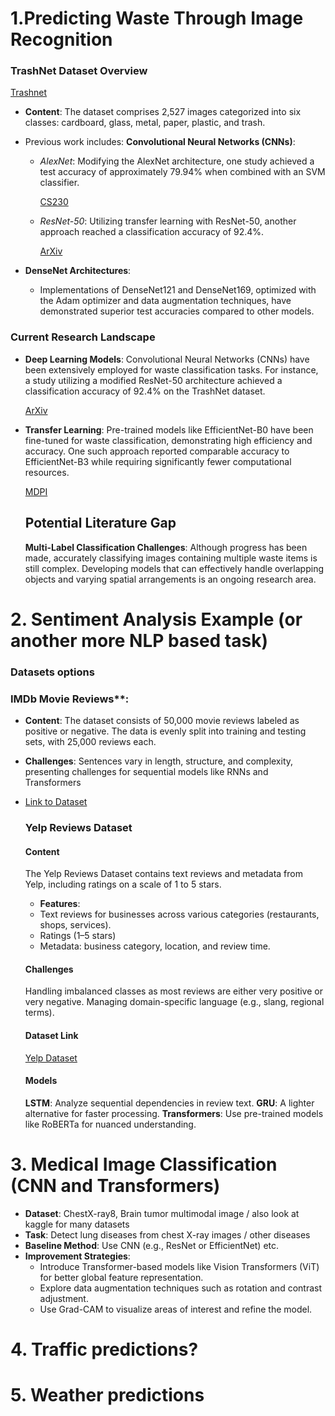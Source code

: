 # 1.Predicting Waste Through Image Recognition

### TrashNet Dataset Overview
[Trashnet](https://universe.roboflow.com/polygence-project/trashnet-a-set-of-annotated-images-of-trash-that-can-be-used-for-object-detection/browse?queryText=&pageSize=50&startingIndex=0&browseQuery=true)

- **Content**: The dataset comprises 2,527 images categorized into six classes: cardboard, glass, metal, paper, plastic, and trash.
- Previous work includes:
  **Convolutional Neural Networks (CNNs)**:
    - *AlexNet*: Modifying the AlexNet architecture, one study achieved a test accuracy of approximately 79.94% when combined with an SVM classifier.
        
        [CS230](https://cs230.stanford.edu/projects_spring_2020/reports/38847029.pdf?utm_source=chatgpt.com)
        
    - *ResNet-50*: Utilizing transfer learning with ResNet-50, another approach reached a classification accuracy of 92.4%.
        
        [ArXiv](https://arxiv.org/abs/2011.01353?utm_source=chatgpt.com)
        
- **DenseNet Architectures**:
    - Implementations of DenseNet121 and DenseNet169, optimized with the Adam optimizer and data augmentation techniques, have demonstrated superior test accuracies compared to other models.

### Current Research Landscape

- **Deep Learning Models**: Convolutional Neural Networks (CNNs) have been extensively employed for waste classification tasks. For instance, a study utilizing a modified ResNet-50 architecture achieved a classification accuracy of 92.4% on the TrashNet dataset.
    
    [ArXiv](https://arxiv.org/abs/2011.01353?utm_source=chatgpt.com)
    
- **Transfer Learning**: Pre-trained models like EfficientNet-B0 have been fine-tuned for waste classification, demonstrating high efficiency and accuracy. One such approach reported comparable accuracy to EfficientNet-B3 while requiring significantly fewer computational resources.
    
    [MDPI](https://www.mdpi.com/2071-1050/14/12/7222?utm_source=chatgpt.com)
    
    ## Potential Literature Gap
    
    **Multi-Label Classification Challenges**: Although progress has been made, accurately classifying images containing multiple waste items is still complex. Developing models that can effectively handle overlapping objects and varying spatial arrangements is an ongoing research area.
    
# 2. Sentiment Analysis Example (or another more NLP based task)
    
 ### **Datasets options**
    
   ### IMDb Movie Reviews**:
   - **Content**: The dataset consists of 50,000 movie reviews labeled as positive or negative. The data is evenly split into training and testing sets, with 25,000 reviews each.
 - **Challenges**: Sentences vary in length, structure, and complexity, presenting challenges for sequential models like RNNs and Transformers
- [Link to Dataset](https://ai.stanford.edu/~amaas/data/sentiment/)

        
   ### **Yelp Reviews Dataset**

   #### **Content**
   The Yelp Reviews Dataset contains text reviews and metadata from Yelp, including ratings on a scale of 1 to 5 stars.
    
   - **Features**:
   - Text reviews for businesses across various categories (restaurants, shops, services).
   - Ratings (1–5 stars)
   - Metadata: business category, location, and review time.
    
   #### **Challenges**
   Handling imbalanced classes as most reviews are either very positive or very negative.
   Managing domain-specific language (e.g., slang, regional terms).
  
    
   #### **Dataset Link**
   [Yelp Dataset](https://www.yelp.com/dataset)
        
   #### **Models**
   **LSTM**: Analyze sequential dependencies in review text.
   **GRU**: A lighter alternative for faster processing.
   **Transformers**: Use pre-trained models like RoBERTa for nuanced understanding.
    

# **3. Medical Image Classification (CNN and Transformers)**

- **Dataset**: ChestX-ray8, Brain tumor multimodal image  / also look at kaggle for many datasets
- **Task**: Detect lung diseases from chest X-ray images / other diseases
- **Baseline Method**: Use CNN (e.g., ResNet or EfficientNet) etc. 
- **Improvement Strategies**:
    - Introduce Transformer-based models like Vision Transformers (ViT) for better global feature representation.
    - Explore data augmentation techniques such as rotation and contrast adjustment.
    - Use Grad-CAM to visualize areas of interest and refine the model.

# 4. Traffic predictions?
# 5. Weather predictions
